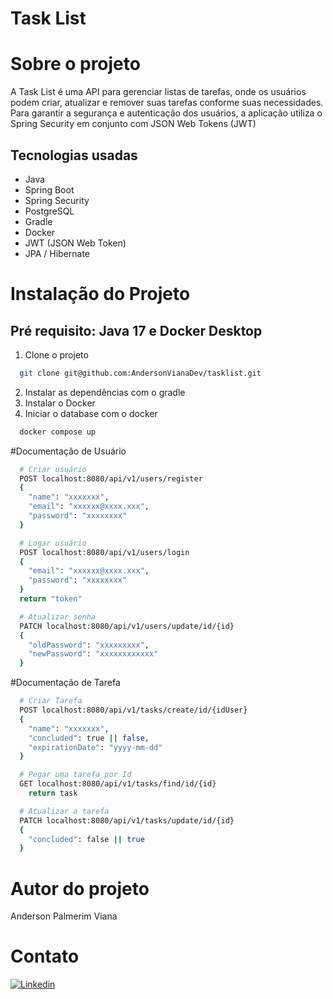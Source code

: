 # Task List

# Sobre o projeto

A Task List é uma API para gerenciar listas de tarefas, onde os usuários podem criar,
atualizar e remover suas tarefas conforme suas necessidades. Para garantir a
segurança e autenticação dos usuários, a aplicação utiliza o Spring Security em
conjunto com JSON Web Tokens (JWT)

## Tecnologias usadas
- Java
- Spring Boot
- Spring Security
- PostgreSQL
- Gradle
- Docker
- JWT (JSON Web Token)
- JPA / Hibernate

# Instalação do Projeto
## Pré requisito: Java 17 e Docker Desktop
1. Clone o projeto
```bash
  git clone git@github.com:AndersonVianaDev/tasklist.git
```
2. Instalar as dependências com o gradle
3. Instalar o Docker
4. Iniciar o database com o docker
```bash
  docker compose up
```
#Documentação de Usuário
```bash
  # Criar usuário
  POST localhost:8080/api/v1/users/register
  {
    "name": "xxxxxxx",
    "email": "xxxxxx@xxxx.xxx",
    "password": "xxxxxxxx" 
  }

  # Logar usuário
  POST localhost:8080/api/v1/users/login
  {
    "email": "xxxxxx@xxxx.xxx",
    "password": "xxxxxxxx" 
  }
  return "token"

  # Atualizar senha
  PATCH localhost:8080/api/v1/users/update/id/{id}
  {
    "oldPassword": "xxxxxxxxx",
    "newPassword": "xxxxxxxxxxxx" 
  }
```

#Documentação de Tarefa
```bash
  # Criar Tarefa
  POST localhost:8080/api/v1/tasks/create/id/{idUser}
  {
    "name": "xxxxxxx",
    "concluded": true || false,
    "expirationDate": "yyyy-mm-dd" 
  }

  # Pegar uma tarefa por Id
  GET localhost:8080/api/v1/tasks/find/id/{id}
    return task

  # Atualizar a tarefa
  PATCH localhost:8080/api/v1/tasks/update/id/{id}
  {
    "concluded": false || true
  }
```

# Autor do projeto
Anderson Palmerim Viana
# Contato 
[![Linkedin](https://img.shields.io/badge/LinkedIn-0077B5?style=for-the-badge&logo=linkedin&logoColor=white)](https://www.linkedin.com/in/anderson-palmerim-6a5a17262/)
